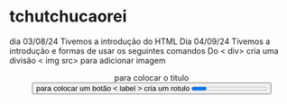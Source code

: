 # tchutchucaorei
dia 03/08/24
Tivemos a introdução do HTML
Dia 04/09/24
Tivemos a introdução e formas de usar os seguintes comandos
Do < div> cria uma divisão
< img src> para adicionar imagem
<header >  para colocar o titulo
<button> para colocar um botão
< label > cria um rotulo
<progress> uma barra de progresso para loading ou sinalizar algo
<dialog> open abre o um pop up
<footer > direitos do site </footer>
aula dia 05/09/24
adress deixa em italico e é usado para colocar os direitos do site
<br> é usado para pular uma linha
05/09/24
<thead>: Define o cabeçalho da tabela. Normalmente contém a linha de cabeçalho com a tag <th>.
<tbody>: Contém o corpo da tabela, onde são colocadas as linhas de dados.
<tr>: Define uma linha na tabela, seja no cabeçalho, corpo ou rodapé.
<th>: Define uma célula de cabeçalho, que é geralmente destacada e centralizada por padrão.
<td>: Define uma célula de dados em uma linha.
A tag <table> no HTML é usada para criar tabelas.
< b > deixa em negrito</b>
HEAD E BODY SÃO OBRIGATORIAS  O HEADER, MAIN, FOOTER NÃO É OBRIGATORIO MAS DEIXA O CODIGO ORGANIZADO
